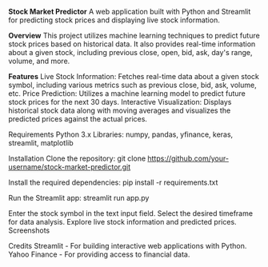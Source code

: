 **Stock Market Predictor**
A web application built with Python and Streamlit for predicting stock prices and displaying live stock information.

**Overview**
This project utilizes machine learning techniques to predict future stock prices based on historical data. It also provides real-time information about a given stock, including previous close, open, bid, ask, day's range, volume, and more.

**Features**
Live Stock Information: Fetches real-time data about a given stock symbol, including various metrics such as previous close, bid, ask, volume, etc.
Price Prediction: Utilizes a machine learning model to predict future stock prices for the next 30 days.
Interactive Visualization: Displays historical stock data along with moving averages and visualizes the predicted prices against the actual prices.

Requirements
Python 3.x
Libraries: numpy, pandas, yfinance, keras, streamlit, matplotlib

Installation
Clone the repository:
git clone https://github.com/your-username/stock-market-predictor.git

Install the required dependencies:
pip install -r requirements.txt


Run the Streamlit app:
streamlit run app.py

Enter the stock symbol in the text input field.
Select the desired timeframe for data analysis.
Explore live stock information and predicted prices.
Screenshots


Credits
Streamlit - For building interactive web applications with Python.
Yahoo Finance - For providing access to financial data.
